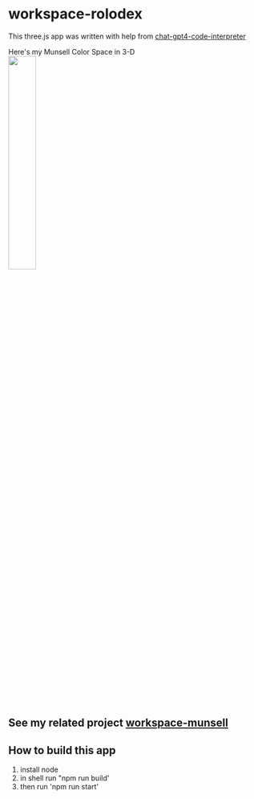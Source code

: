 # workspace-rolodex

This three.js app was written with help from 
<a href="https://chat.openai.com/?model=gpt-4-code-interpreter">chat-gpt4-code-interpreter</a>    

Here's my Munsell Color Space in 3-D  
<img src="./media/munsell-rolodex.gif" width="33%">

## See my related project <a href="https://github.com/sbecker11/workspace-munsell">workspace-munsell</a>

##  How to build this app
1. install node
2. in shell run "npm run build'
3. then run 'npm run start' 